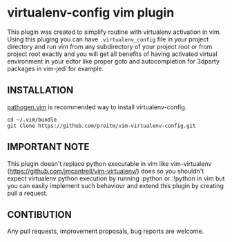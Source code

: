# virtualenv-config vim plugin
This plugin was created to simplify routine with virtualenv activation in vim.
Using this pluging you can have `.virtualenv_config` file in your project
directory and run vim from any subdirectory of your project root or from
project root exactly and you will get all benefits of having activated virtual
environment in your edtor like proper goto and autocompletion for 3dparty 
packages in vim-jedi for example.

## INSTALLATION
[pathogen.vim](https://github.com/tpope/vim-pathogen) is recommended way to
install virtualenv-config.

    cd ~/.vim/bundle
    git clone https://github.com/proitm/vim-virtualenv-config.git

## IMPORTANT NOTE
This plugin doesn't replace python executable in vim like 
vim-virtualenv (https://github.com/jmcantrell/vim-virtualenv/) does so you
shouldn't expect virtualenv python execution by running :python or :!python in
vim but you can easily implement such behaviour and extend this plugin by
creating pull a request.

## CONTIBUTION
Any pull requests, improvement proposals, bug reports are welcome.
